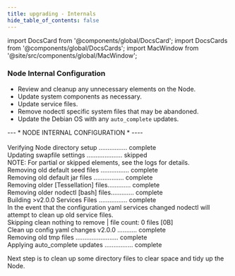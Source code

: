 ```yaml
---
title: upgrading - Internals
hide_table_of_contents: false
---
```

<intro-end />

import DocsCard from '@components/global/DocsCard';
import DocsCards from '@components/global/DocsCards';
import MacWindow from '@site/src/components/global/MacWindow';

<head>
  <title>Constellation Network Automation with nodectl</title>
  <meta
    name="description"
    content="Constellation Network Automation - Upgrade Tessellation with nodectl"
  />
</head>

### Node Internal Configuration

- Review and cleanup any unnecessary elements on the Node.
- Update system components as necessary.
- Update service files.
- Remove nodectl specific system files that may be abandoned.
- Update the Debian OS with any `auto_complete` updates.

<MacWindow>
--- * NODE INTERNAL CONFIGURATION * ----<br />
<br />
Verifying Node directory setup ................ complete<br /> 
Updating swapfile settings .................... skipped<br /> 
NOTE: For partial or skipped elements, see the logs for details.<br />
Removing old default seed files ................ complete<br />
Removing old default jar files ................. complete<br />
Removing older [Tessellation] files............. complete<br /> 
Removing older nodectl [bash] files............. complete<br /> 
Building >v2.0.0 Services Files ................ complete<br />
In the event that the configuration yaml services changed nodectl will attempt to clean up old service files.<br />
Skipping clean nothing to remove | file count:  0 files [0B]<br />
Clean up config yaml changes v2.0.0 ........... complete<br />
Removing old tmp files ........................ complete<br />    
Applying auto_complete updates ................ complete<br />       
</MacWindow>

Next step is to clean up some directory files to clear space and tidy up the Node.